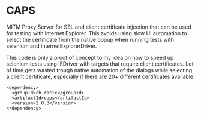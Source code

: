 CAPS
====

MITM Proxy Server for SSL and client certificate injection that can be used for testing with Internet Explorer.
This avoids using slow UI automation to select the certificate from the native popup when running tests with selenium and InternetExplorerDriver.

This code is only a proof of concept to my idea on how to speed up selenium tests using IEDriver with targets that require client certificates.
Lot of time gets wasted trough native automation of the dialogs while selecting a client certificate, especially if there are 20+ different certificates available.

```
<dependency>
  <groupId>ch.racic</groupId>
  <artifactId>caps</artifactId>
  <version>2.0.3</version>
</dependency>
```
